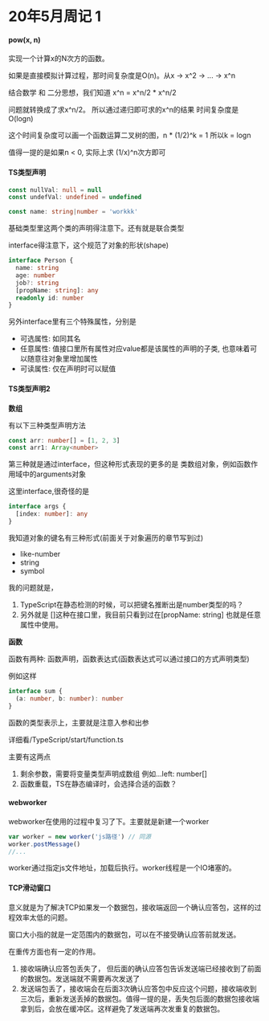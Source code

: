 # 20年5月周记 1

#### pow(x, n)

实现一个计算x的N次方的函数。

如果是直接模拟计算过程，那时间复杂度是O(n)。从x -> x^2 -> ... -> x^n

结合数学 和 二分思想，我们知道 x^n = x^n/2 * x^n/2

问题就转换成了求x^n/2。 所以通过递归即可求的x^n的结果 时间复杂度是O(logn)

这个时间复杂度可以画一个函数运算二叉树的图，n * (1/2)^k = 1 所以k = logn

值得一提的是如果n < 0, 实际上求 (1/x)^n次方即可

#### TS类型声明

```ts
const nullVal: null = null
const undefVal: undefined = undefined

const name: string|number = 'workkk'
```

基础类型里这两个类的声明得注意下。还有就是联合类型

interface得注意下，这个规范了对象的形状(shape)

```ts
interface Person {
  name: string
  age: number
  job?: string
  [propName: string]: any
  readonly id: number
}
```

另外interface里有三个特殊属性，分别是
* 可选属性: 如同其名
* 任意属性: 值接口里所有属性对应value都是该属性的声明的子类, 也意味着可以随意往对象里增加属性
* 可读属性: 仅在声明时可以赋值

#### TS类型声明2

**数组**

有以下三种类型声明方法

```ts
const arr: number[] = [1, 2, 3]
const arr1: Array<number>
```

第三种就是通过interface，但这种形式表现的更多的是 类数组对象，例如函数作用域中的arguments对象

这里interface,很奇怪的是
```ts
interface args {
  [index: number]: any
}
```

我知道对象的键名有三种形式(前面关于对象遍历的章节写到过)
* like-number
* string
* symbol

我的问题就是，

1. TypeScript在静态检测的时候，可以把键名推断出是number类型的吗？
2. 另外就是 [\]这种在接口里，我目前只看到过在\[propName: string] 也就是任意属性中使用。


**函数**

函数有两种: 函数声明，函数表达式(函数表达式可以通过接口的方式声明类型)

例如这样
```ts
interface sum {
  (a: number, b: number): number
}
```

函数的类型表示上，主要就是注意入参和出参

详细看/TypeScript/start/function.ts

主要有这两点
1. 剩余参数，需要将变量类型声明成数组 例如...left: number[]
2. 函数重载，TS在静态编译时，会选择合适的函数？

#### webworker

webworker在使用的过程中复习了下。主要就是新建一个worker

```js
var worker = new worker('js路径') // 同源
worker.postMessage()
//...
```
worker通过指定js文件地址，加载后执行。worker线程是一个IO堵塞的。


#### TCP滑动窗口

意义就是为了解决TCP如果发一个数据包，接收端返回一个确认应答包，这样的过程效率太低的问题。

窗口大小指的就是一定范围内的数据包，可以在不接受确认应答前就发送。

在重传方面也有一定的作用。

1. 接收端确认应答包丢失了， 但后面的确认应答包告诉发送端已经接收到了前面的数据包。发送端就不需要再次发送了
2. 发送端包丢了，接收端会在后面3次确认应答包中反应这个问题，接收端收到三次后，重新发送丢掉的数据包。值得一提的是，丢失包后面的数据包接收端拿到后，会放在缓冲区。这样避免了发送端再次发重复的数据包。